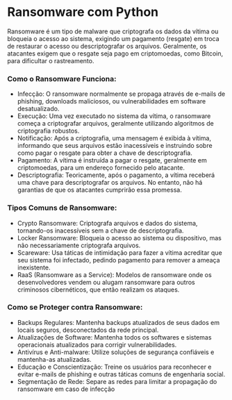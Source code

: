 # Ransomware com Python

Ransomware é um tipo de malware que criptografa os dados da vítima ou bloqueia o acesso ao sistema, exigindo um pagamento (resgate) em troca de restaurar o acesso ou descriptografar os arquivos. Geralmente, os atacantes exigem que o resgate seja pago em criptomoedas, como Bitcoin, para dificultar o rastreamento.

### Como o Ransomware Funciona:

- Infecção: O ransomware normalmente se propaga através de e-mails de phishing, downloads maliciosos, ou vulnerabilidades em software desatualizado.
- Execução: Uma vez executado no sistema da vítima, o ransomware começa a criptografar arquivos, geralmente utilizando algoritmos de criptografia robustos.
- Notificação: Após a criptografia, uma mensagem é exibida à vítima, informando que seus arquivos estão inacessíveis e instruindo sobre como pagar o resgate para obter a chave de descriptografia.
- Pagamento: A vítima é instruída a pagar o resgate, geralmente em criptomoedas, para um endereço fornecido pelo atacante.
- Descriptografia: Teoricamente, após o pagamento, a vítima receberá uma chave para descriptografar os arquivos. No entanto, não há garantias de que os atacantes cumprirão essa promessa.

  
### Tipos Comuns de Ransomware:


- Crypto Ransomware: Criptografa arquivos e dados do sistema, tornando-os inacessíveis sem a chave de descriptografia.
- Locker Ransomware: Bloqueia o acesso ao sistema ou dispositivo, mas não necessariamente criptografa arquivos.
- Scareware: Usa táticas de intimidação para fazer a vítima acreditar que seu sistema foi infectado, pedindo pagamento para remover a ameaça inexistente.
- RaaS (Ransomware as a Service): Modelos de ransomware onde os desenvolvedores vendem ou alugam ransomware para outros criminosos cibernéticos, que então realizam os ataques.

  
### Como se Proteger contra Ransomware:


- Backups Regulares: Mantenha backups atualizados de seus dados em locais seguros, desconectados da rede principal.
- Atualizações de Software: Mantenha todos os softwares e sistemas operacionais atualizados para corrigir vulnerabilidades.
- Antivírus e Anti-malware: Utilize soluções de segurança confiáveis e mantenha-as atualizadas.
- Educação e Conscientização: Treine os usuários para reconhecer e evitar e-mails de phishing e outras táticas comuns de engenharia social.
- Segmentação de Rede: Separe as redes para limitar a propagação do ransomware em caso de infecção
